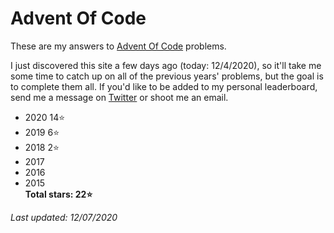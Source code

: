 # Advent Of Code
These are my answers to [Advent Of Code](https://adventofcode.com) problems.

I just discovered this site a few days ago (today: 12/4/2020), so it'll take me some time to catch up on all of the previous years' problems, but the goal is to complete them all. If you'd like to be added to my personal leaderboard, send me a message on [Twitter](https://twitter.com/walkercsutton) or shoot me an email.

* 2020 14⭐
* 2019 6⭐
* 2018 2⭐
* 2017
* 2016
* 2015    
__Total stars: 22⭐__

_Last updated: 12/07/2020_
